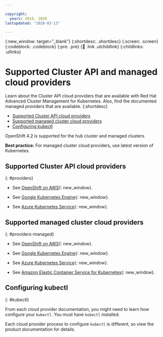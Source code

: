 ```yaml
---

copyright:
  years: 2019, 2020
lastupdated: "2020-03-13"

---
```


{:new_window: target="_blank"}
{:shortdesc: .shortdesc}
{:screen: .screen}
{:codeblock: .codeblock}
{:pre: .pre}
{:child: .link .ulchildlink}
{:childlinks: .ullinks}

# Supported Cluster API and managed cloud providers

Learn about the Cluster API cloud providers that are available with Red Hat Advanced Cluster Management for Kubernetes. Also, find the documented managed providers that are available.
{:shortdesc}

  - [Supported Cluster API cloud providers](#providers)
  - [Supported managed cluster cloud providers](#providers-managed)
  - [Configuring kubectl](#kubectl)

OpenShift 4.2 is supported for the hub cluster and managed clusters.

**Best practice:** For managed cluster cloud providers, use latest version of Kubernetes.

## Supported Cluster API cloud providers
{: #providers} 

- See [OpenShift on AWS](https://www.openshift.com/learn/partners/amazon-web-services){: new_window}.

- See [Google Kubernetes Engine](https://cloud.google.com/kubernetes-engine/){: new_window}. <!--waiting on confirmation to remove this-->

- See [Azure Kubernetes Service](https://azure.microsoft.com/en-us/services/kubernetes-service/){: new_window}.<!--waiting on confirmation to remove this-->

## Supported managed cluster cloud providers
{: #providers-managed} 

- See [OpenShift on AWS](https://www.openshift.com/learn/partners/amazon-web-services){: new_window}.

- See [Google Kubernetes Engine](https://cloud.google.com/kubernetes-engine/){: new_window}.

- See [Azure Kubernetes Service](https://azure.microsoft.com/en-us/services/kubernetes-service/){: new_window}. 

- See [Amazon Elastic Container Service for Kubernetes](https://aws.amazon.com/eks/){: new_window}.  

## Configuring kubectl
{: #kubectl} 

From each cloud provider documentation, you might need to learn how configure your `kubectl`. You must have `kubectl` installed.

Each cloud provider process to configure `kubectl` is different, so view the product documentation for details.
